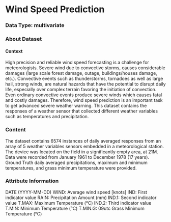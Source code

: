 
# Wind Speed Prediction
### Data Type: multivariate

### About Dataset
#### Context
High precision and reliable wind speed forecasting is a challenge for meteorologists. Severe wind due to convective storms, causes considerable damages (large scale forest damage, outage, buildings/houses damage, etc.). Convective events such as thunderstorms, tornadoes as well as large hail, strong winds, are natural hazards that have the potential to disrupt daily life, especially over complex terrain favoring the initiation of convection. Even ordinary convective events produce severe winds which causes fatal and costly damages. Therefore, wind speed prediction is an important task to get advanced severe weather warning. This dataset contains the responses of a weather sensor that collected different weather variables such as temperatures and precipitation.

### Content
The dataset contains 6574 instances of daily averaged responses from an array of 5 weather variables sensors embedded in a meteorological station. The device was located on the field in a significantly empty area, at 21M. Data were recorded from January 1961 to December 1978 (17 years). Ground Truth daily averaged precipitations, maximum and minimum temperatures, and grass minimum temperature were provided.

### Attribute Information
DATE (YYYY-MM-DD)
WIND: Average wind speed [knots]
IND: First indicator value
RAIN: Precipitation Amount (mm)
IND.1: Second indicator value
T.MAX: Maximum Temperature (°C)
IND.2: Third indicator value
T.MIN: Minimum Temperature (°C)
T.MIN.G: 09utc Grass Minimum Temperature (°C)
